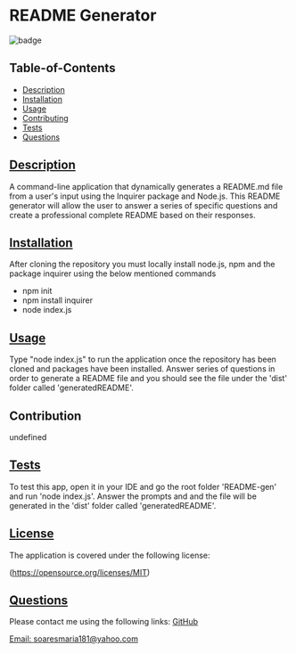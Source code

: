 # README Generator
    
![badge](https://img.shields.io/badge/License-MIT-yellow.svg)
            
## Table-of-Contents
* [Description](#description)
* [Installation](#installation)
* [Usage](#usage)
* [Contributing](#contributing)
* [Tests](#tests)
* [Questions](#questions)        
    
## [Description](#table-of-contents)
A command-line application that dynamically generates a README.md file from a user's input using the Inquirer package and Node.js. This README generator will allow the user to answer a series of specific questions and create a professional complete README based on their responses.
    
## [Installation](#table-of-contents)
After cloning the repository you must locally install node.js, npm and the package inquirer using the below mentioned commands 
* npm init 
* npm install inquirer 
* node index.js

## [Usage](#table-of-contents)
Type "node index.js" to run the application once the repository has been cloned and packages have been installed. Answer series of questions in order to generate a README file and you should see the file under the 'dist' folder called 'generatedREADME'.  

## Contribution
undefined
    
## [Tests](#table-of-contents)
To test this app, open it in your IDE and go the root folder 'README-gen' and run 'node index.js'. Answer the prompts and and the file will be generated in the 'dist' folder called 'generatedREADME'.
            
    
## [License](#table-of-contents)
The application is covered under the following license:
        
(https://opensource.org/licenses/MIT)
          
          
    
    

## [Questions](#table-of-contents)
Please contact me using the following links:
[GitHub](https://github.com/soaresmaria)

[Email: soaresmaria181@yahoo.com](mailto:soaresmaria181@yahoo.com)
  
